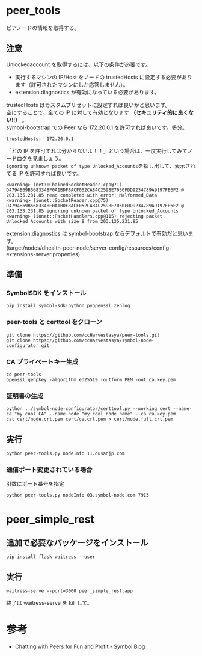 # peer_tools

ピアノードの情報を取得する。

## 注意

Unlockedaccount を取得するには、以下の条件が必要です。

- 実行するマシンの IP/Host をノードの trustedHosts に設定する必要があります（許可されたマシンにしか応答しません）。
- extension.diagnostics が有効になっている必要があります。

trustedHosts はカスタムプリセットに設定すれば良いかと思います。  
空にすることで、全ての IP に対して有効となります **（セキュリティ的に良くない!!）** 。  
symbol-bootstrap での Peer なら 172.20.0.1 を許可すれば良いです。多分。

```
trustedHosts:  172.20.0.1
```

「どの IP を許可すれば分からないよ！！」という場合は、一度実行してみてノードログを見ましょう。  
`ignoring unknown packet of type Unlocked_Accounts`を探し出して、表示されてる IP を許可すれば良いです。

```
<warning> (net::ChainedSocketReader.cpp@71) D4794B69B5683348F0A1BDF8ACF052CA84C2598E7050FDD9234789A9197FE6F2 @ 203.135.231.85 read completed with error: Malformed_Data
<warning> (ionet::SocketReader.cpp@75) D4794B69B5683348F0A1BDF8ACF052CA84C2598E7050FDD9234789A9197FE6F2 @ 203.135.231.85 ignoring unknown packet of type Unlocked_Accounts
<warning> (ionet::PacketHandlers.cpp@115) rejecting packet Unlocked_Accounts with size 8 from 203.135.231.85
```

extension.diagnostics は symbol-bootstrap ならデフォルトで有効だと思います。  
(target/nodes/dhealth-peer-node/server-config/resources/config-extensions-server.properties)

## 準備

### SymbolSDK をインストール

```
pip install symbol-sdk-python pyopenssl zenlog
```

### peer-tools と certtool をクローン

```
git clone https://github.com/ccHarvestasya/peer-tools.git
git clone https://github.com/ccHarvestasya/symbol-node-configurator.git
```

### CA プライベートキー生成

```
cd peer-tools
openssl genpkey -algorithm ed25519 -outform PEM -out ca.key.pem
```

### 証明書の生成

```
python ../symbol-node-configurator/certtool.py --working cert --name-ca "my cool CA" --name-node "my cool node name" --ca ca.key.pem
cat cert/node.crt.pem cert/ca.crt.pem > cert/node.full.crt.pem
```

## 実行

```
python peer-tools.py nodeInfo 11.dusanjp.com
```

### 通信ポート変更されている場合

引数にポート番号を指定

```
python peer-tools.py nodeInfo 03.symbol-node.com 7913
```

# peer_simple_rest

## 追加で必要なパッケージをインストール

```
pip install flask waitress --user
```

## 実行

```
waitress-serve --port=3000 peer_simple_rest:app
```

終了は waitress-serve を kill して。

# 参考

- [Chatting with Peers for Fun and Profit - Symbol Blog](https://symbolblog.com/developer-guides/chatting-with-peers-for-fun-and-profit/)
